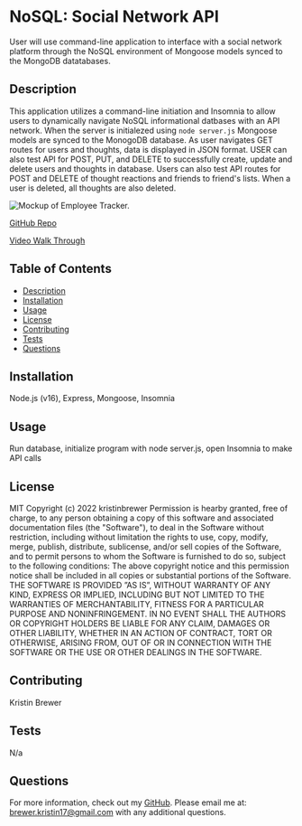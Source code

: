 # NoSQL: Social Network API
User will use command-line application to interface with a social network platform through the NoSQL environment of Mongoose models synced to the MongoDB datatabases. 

## Description
This application utilizes a command-line initiation and Insomnia to allow users to dynamically navigate NoSQL informational datbases with an API network. When the server is initialezed using `node server.js` Mongoose models are synced to the MonogoDB database. As user navigates GET routes for users and thoughts, data is displayed in JSON format. USER can also test API for POST, PUT, and DELETE to successfully create, update and delete users and thoughts in database. Users can also test API routes for POST and DELETE of thought reactions and friends to friend's lists. When a user is deleted, all thoughts are also deleted. 

![Mockup of Employee Tracker.](./sqlmockup.png)

[GitHub Repo](https://github.com/kristinbrewer/social-network-NoSQL)

[Video Walk Through](https://drive.google.com/file/d/1HAkej-2glYeo4O1t5OCe4TtBxLrT2SVU/view)


## Table of Contents
- [Description](#description)
- [Installation](#installation)
- [Usage](#usage)
- [License](#license)
- [Contributing](#contributing)
- [Tests](#tests)
- [Questions](#questions)

## Installation
Node.js (v16), Express, Mongoose, Insomnia 

## Usage
Run database, initialize program with node server.js, open Insomnia to make API calls 

## License
MIT Copyright (c) 2022 kristinbrewer
Permission is hearby granted, free of charge, to any person obtaining a copy of this software and associated documentation files (the "Software"), to deal in the Software without restriction, including without limitation the rights to use, copy, modify, merge, publish, distribute, sublicense, and/or sell copies of the Software, and to permit persons to whom the Software is furnished to do so, subject to the following conditions: The above copyright notice and this permission notice shall be included in all copies or substantial portions of the Software. THE SOFTWARE IS PROVIDED ”AS IS”, WITHOUT WARRANTY OF ANY KIND, EXPRESS OR IMPLIED, INCLUDING BUT NOT LIMITED TO THE WARRANTIES OF MERCHANTABILITY, FITNESS FOR A PARTICULAR PURPOSE AND NONINFRINGEMENT. IN NO EVENT SHALL THE AUTHORS OR COPYRIGHT HOLDERS BE LIABLE FOR ANY CLAIM, DAMAGES OR OTHER LIABILITY, WHETHER IN AN ACTION OF CONTRACT, TORT OR OTHERWISE, ARISING FROM, OUT OF OR IN CONNECTION WITH THE SOFTWARE OR THE USE OR OTHER DEALINGS IN THE SOFTWARE. 

## Contributing
Kristin Brewer

## Tests
N/a

## Questions
For more information, check out my [GitHub](https://github.com/kristinbrewer).
Please email me at: brewer.kristin17@gmail.com with any additional questions. 